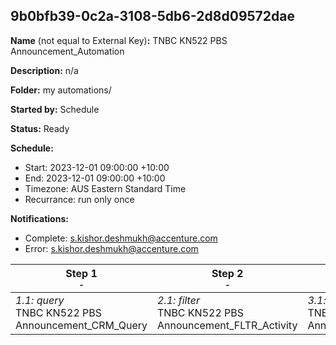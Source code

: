 ## 9b0bfb39-0c2a-3108-5db6-2d8d09572dae

**Name** (not equal to External Key)**:** TNBC KN522 PBS Announcement_Automation

**Description:** n/a

**Folder:** my automations/

**Started by:** Schedule

**Status:** Ready

**Schedule:**

* Start: 2023-12-01 09:00:00 +10:00
* End: 2023-12-01 09:00:00 +10:00
* Timezone: AUS Eastern Standard Time
* Recurrance: run only once

**Notifications:**

* Complete: s.kishor.deshmukh@accenture.com
* Error: s.kishor.deshmukh@accenture.com

| Step 1<br>_<small>-</small>_ | Step 2<br>_<small>-</small>_ | Step 3<br>_<small>-</small>_ | Step 4<br>_<small>-</small>_ | Step 5<br>_<small>-</small>_ |
| --- | --- | --- | --- | --- |
| _1.1: query_<br>TNBC KN522 PBS Announcement_CRM_Query | _2.1: filter_<br>TNBC KN522 PBS Announcement_FLTR_Activity | _3.1: query_<br>TNBC KN522 PBS Announcement_Veeva_Query | _4.1: query_<br>TNBC KN522 PBS Announcement_Query | _5.1: query_<br>TNBC KN522 PBS Announcement_Discrepancy |
